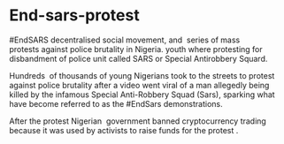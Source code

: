 # End-sars-protest


#EndSARS decentralised social movement, and  series of mass protests against police brutality in Nigeria. youth where protesting for disbandment of police unit called SARS or Special Antirobbery Squard. 

Hundreds  of thousands of young Nigerians took to the streets to protest against police brutality after a video went viral of a man allegedly being killed by the infamous Special Anti-Robbery Squad (Sars), sparking what have become referred to as the #EndSars demonstrations. 

After the protest Nigerian  government banned cryptocurrency trading because it was used by activists to raise funds for the protest .
